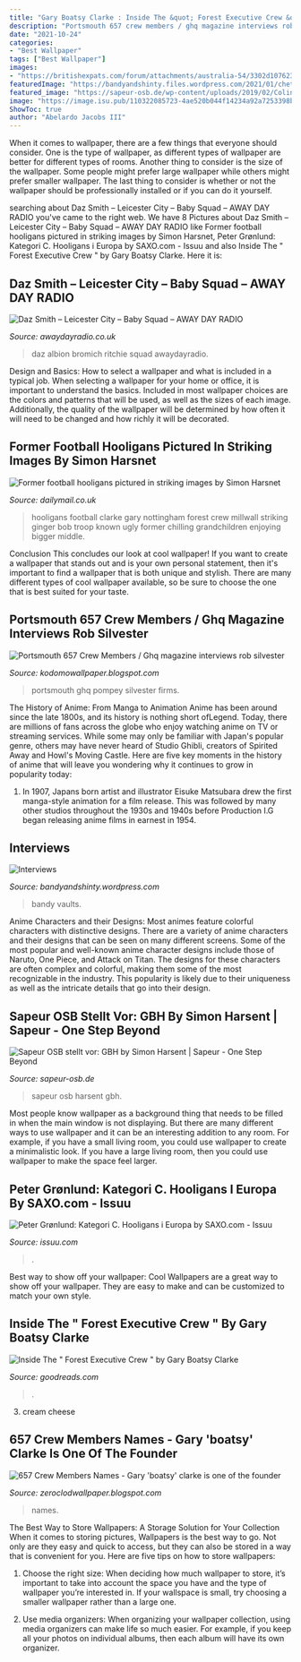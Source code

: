 ```yaml
---
title: "Gary Boatsy Clarke : Inside The &quot; Forest Executive Crew &quot; By Gary Boatsy Clarke"
description: "Portsmouth 657 crew members / ghq magazine interviews rob silvester"
date: "2021-10-24"
categories:
- "Best Wallpaper"
tags: ["Best Wallpaper"]
images:
- "https://britishexpats.com/forum/attachments/australia-54/3302d1076239148-pompey-meet-pics-aka-657-crew-dscf0003.jpg"
featuredImage: "https://bandyandshinty.files.wordpress.com/2021/01/chettle.jpg?w=768&amp;h=682&amp;crop=1"
featured_image: "https://sapeur-osb.de/wp-content/uploads/2019/02/Colin-Blainey-Red-Army-585x757.jpeg"
image: "https://image.isu.pub/110322085723-4ae520b044f14234a92a7253398b642c/jpg/page_3.jpg"
ShowToc: true
author: "Abelardo Jacobs III"
---
```



When it comes to wallpaper, there are a few things that everyone should consider. One is the type of wallpaper, as different types of wallpaper are better for different types of rooms. Another thing to consider is the size of the wallpaper. Some people might prefer large wallpaper while others might prefer smaller wallpaper. The last thing to consider is whether or not the wallpaper should be professionally installed or if you can do it yourself.

	

		
searching about Daz Smith – Leicester City – Baby Squad – AWAY DAY RADIO you've came to the right web. We have 8 Pictures about Daz Smith – Leicester City – Baby Squad – AWAY DAY RADIO like Former football hooligans pictured in striking images by Simon Harsnet, Peter Grønlund: Kategori C. Hooligans i Europa by SAXO.com - Issuu and also Inside The &quot; Forest Executive Crew &quot; by Gary Boatsy Clarke. Here it is:
		
    
## Daz Smith – Leicester City – Baby Squad – AWAY DAY RADIO

<img loading=lazy src="https://awaydayradio.co.uk/wp-content/uploads/2020/07/107885491_134355894969576_6358553788053454969_o-500x500.jpg" onerror="this.onerror=null;this.src='https://tse2.mm.bing.net/th?id=OIP.ETt6671CQIBuIad-SWASdAHaHa&amp;pid=15.1';" alt="Daz Smith – Leicester City – Baby Squad – AWAY DAY RADIO">

_Source: awaydayradio.co.uk_

>daz albion bromich ritchie squad awaydayradio. 

	

Design and Basics: How to select a wallpaper and what is included in a typical job.
When selecting a wallpaper for your home or office, it is important to understand the basics. Included in most wallpaper choices are the colors and patterns that will be used, as well as the sizes of each image. Additionally, the quality of the wallpaper will be determined by how often it will need to be changed and how richly it will be decorated.

    
## Former Football Hooligans Pictured In Striking Images By Simon Harsnet

<img loading=lazy src="https://i.dailymail.co.uk/i/pix/2016/06/10/12/351E6F8E00000578-3635016-image-a-122_1465556814368.jpg" onerror="this.onerror=null;this.src='https://tse3.mm.bing.net/th?id=OIP.imjZWLylONa0rJ2orQyc-AAAAA&amp;pid=15.1';" alt="Former football hooligans pictured in striking images by Simon Harsnet">

_Source: dailymail.co.uk_

>hooligans football clarke gary nottingham forest crew millwall striking ginger bob troop known ugly former chilling grandchildren enjoying bigger middle. 

	

Conclusion
This concludes our look at cool wallpaper! If you want to create a wallpaper that stands out and is your own personal statement, then it's important to find a wallpaper that is both unique and stylish. There are many different types of cool wallpaper available, so be sure to choose the one that is best suited for your taste.

    
## Portsmouth 657 Crew Members / Ghq Magazine Interviews Rob Silvester

<img loading=lazy src="https://lookaside.fbsbx.com/lookaside/crawler/media/?media_id=10151338104799728" onerror="this.onerror=null;this.src='https://tse1.mm.bing.net/th?id=OIP.BhCwb-So7n78cAmryURgxAHaE7&amp;pid=15.1';" alt="Portsmouth 657 Crew Members / Ghq magazine interviews rob silvester">

_Source: kodomowallpaper.blogspot.com_

>portsmouth ghq pompey silvester firms. 

	

The History of Anime: From Manga to Animation
Anime has been around since the late 1800s, and its history is nothing short ofLegend. Today, there are millions of fans across the globe who enjoy watching anime on TV or streaming services. While some may only be familiar with Japan's popular genre, others may have never heard of Studio Ghibli, creators of Spirited Away and Howl's Moving Castle. Here are five key moments in the history of anime that will leave you wondering why it continues to grow in popularity today:
1) In 1907, Japans born artist and illustrator Eisuke Matsubara drew the first manga-style animation for a film release. This was followed by many other studios throughout the 1930s and 1940s before Production I.G began releasing anime films in earnest in 1954.

    
## Interviews

<img loading=lazy src="https://bandyandshinty.files.wordpress.com/2021/01/chettle.jpg?w=768&amp;h=682&amp;crop=1" onerror="this.onerror=null;this.src='https://tse1.mm.bing.net/th?id=OIP.hX5ThKsk9o-_JYHcjCmuVAHaGk&amp;pid=15.1';" alt="Interviews">

_Source: bandyandshinty.wordpress.com_

>bandy vaults. 

	

Anime Characters and their Designs: Most animes feature colorful characters with distinctive designs.
There are a variety of anime characters and their designs that can be seen on many different screens. Some of the most popular and well-known anime character designs include those of Naruto, One Piece, and Attack on Titan. The designs for these characters are often complex and colorful, making them some of the most recognizable in the industry. This popularity is likely due to their uniqueness as well as the intricate details that go into their design.

    
## Sapeur OSB Stellt Vor: GBH By Simon Harsent | Sapeur - One Step Beyond

<img loading=lazy src="https://sapeur-osb.de/wp-content/uploads/2019/02/Colin-Blainey-Red-Army-585x757.jpeg" onerror="this.onerror=null;this.src='https://tse1.mm.bing.net/th?id=OIP.lOYkT0cdsDE96YuyEB77vAHaJl&amp;pid=15.1';" alt="Sapeur OSB stellt vor: GBH by Simon Harsent | Sapeur - One Step Beyond">

_Source: sapeur-osb.de_

>sapeur osb harsent gbh. 

	

Most people know wallpaper as a background thing that needs to be filled in when the main window is not displaying. But there are many different ways to use wallpaper and it can be an interesting addition to any room. For example, if you have a small living room, you could use wallpaper to create a minimalistic look. If you have a large living room, then you could use wallpaper to make the space feel larger.

    
## Peter Grønlund: Kategori C. Hooligans I Europa By SAXO.com - Issuu

<img loading=lazy src="https://image.isu.pub/110322085723-4ae520b044f14234a92a7253398b642c/jpg/page_3.jpg" onerror="this.onerror=null;this.src='https://tse2.mm.bing.net/th?id=OIP.4wLrVP2zSZlQOZCzsrlRhAHaFY&amp;pid=15.1';" alt="Peter Grønlund: Kategori C. Hooligans i Europa by SAXO.com - Issuu">

_Source: issuu.com_

>. 

	

Best way to show off your wallpaper:
Cool Wallpapers are a great way to show off your wallpaper. They are easy to make and can be customized to match your own style.

    
## Inside The &quot; Forest Executive Crew &quot; By Gary Boatsy Clarke

<img loading=lazy src="https://i.gr-assets.com/images/S/compressed.photo.goodreads.com/books/1348143065l/2439822.jpg" onerror="this.onerror=null;this.src='https://tse4.mm.bing.net/th?id=OIP.U-yaA5xkmwVbVmgdTp1gQAAAAA&amp;pid=15.1';" alt="Inside The &quot; Forest Executive Crew &quot; by Gary Boatsy Clarke">

_Source: goodreads.com_

>. 

	

3. cream cheese 

    
## 657 Crew Members Names - Gary &#039;boatsy&#039; Clarke Is One Of The Founder

<img loading=lazy src="https://britishexpats.com/forum/attachments/australia-54/3302d1076239148-pompey-meet-pics-aka-657-crew-dscf0003.jpg" onerror="this.onerror=null;this.src='https://tse4.mm.bing.net/th?id=OIP.rcA6qt_yTfoId4c8UyvFQAHaFj&amp;pid=15.1';" alt="657 Crew Members Names - Gary &#039;boatsy&#039; clarke is one of the founder">

_Source: zeroclodwallpaper.blogspot.com_

>names. 

	

The Best Way to Store Wallpapers: A Storage Solution for Your Collection
When it comes to storing pictures, Wallpapers is the best way to go. Not only are they easy and quick to access, but they can also be stored in a way that is convenient for you. Here are five tips on how to store wallpapers:
1) Choose the right size: When deciding how much wallpaper to store, it’s important to take into account the space you have and the type of wallpaper you’re interested in. If your wallspace is small, try choosing a smaller wallpaper rather than a large one.

2) Use media organizers: When organizing your wallpaper collection, using media organizers can make life so much easier. For example, if you keep all your photos on individual albums, then each album will have its own organizer.

